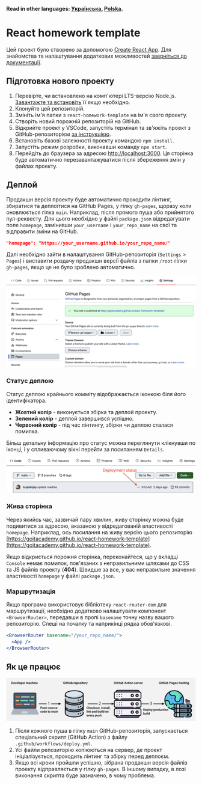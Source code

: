 **Read in other languages: [Українська](README.md), [Polska](README.pl.md).**

# React homework template

Цей проект було створено за допомогою
[Create React App](https://github.com/facebook/create-react-app). Для знайомства
та налаштування додаткових можливостей
[зверніться до документації](https://facebook.github.io/create-react-app/docs/getting-started).

## Підготовка нового проекту

1. Перевірте, чи встановлено на комп'ютері LTS-версію Node.js.
   [Завантажте та встановіть](https://nodejs.org/en/) її якщо необхідно.
2. Клонуйте цей репозиторій.
3. Змініть ім'я папки з `react-homework-template` на ім'я свого проекту.
4. Створіть новий порожній репозиторій на GitHub.
5. Відкрийте проект у VSCode, запустіть термінал та зв'яжіть проект з
   GitHub-репозиторієм
   [за інструкцією](https://docs.github.com/en/get-started/getting-started-with-git/managing-remote-repositories#changing-a-remote-repositorys-url).
6. Встановіть базові залежності проекту командою `npm install`.
7. Запустіть режим розробки, виконавши команду `npm start`.
8. Перейдіть до браузера за адресою
   [http://localhost:3000](http://localhost:3000). Ця сторінка буде автоматично
   перезавантажуватися після збереження змін у файлах проекту.

## Деплой

Продакшн версія проекту буде автоматично проходити лінтинг, збиратися та
деплоїтися на GitHub Pages, у гілку `gh-pages`, щоразу коли оновлюється гілка
`main`. Наприклад, після прямого пуша або прийнятого пул-реквесту. Для цього
необхідно у файлі `package.json` відредагувати поле `homepage`, замінивши
`your_username` і `your_repo_name` на свої та відправити зміни на GitHub.

```json
"homepage": "https://your_username.github.io/your_repo_name/"
```

Далі необхідно зайти в налаштування GitHub-репозиторія (`Settings` > `Pages`) і
виставити роздачу продакшн версії файлів з папки `/root` гілки `gh-pages`, якщо
це не було зроблено автоматично.

![GitHub Pages settings](./assets/repo-settings.png)

### Статус деплою

Статус деплою крайнього комміту відображається іконкою біля його ідентифікатора.

- **Жовтий колір** - виконується збірка та деплой проекту.
- **Зелений колір** - деплой завершився успішно.
- **Червоний колір** - під час лінтингу, збірки чи деплою сталася помилка.

Більш детальну інформацію про статус можна переглянути клікнувши по іконці, і у
спливаючому вікні перейти за посиланням `Details`.

![Deployment status](./assets/status.png)

### Жива сторінка

Через якийсь час, зазвичай пару хвилин, живу сторінку можна буде подивитися за
адресою, вказаною у відредагованій властивості `homepage`. Наприклад, ось
посилання на живу версію цього репозиторію
[https://goitacademy.github.io/react-homework-template](https://goitacademy.github.io/react-homework-template).

Якщо відкриється порожня сторінка, переконайтеся, що у вкладці `Console` немає
помилок, пов'язаних з неправильними шляхами до CSS та JS файлів проекту
(**404**). Швидше за все, у вас неправильне значення властивості `homepage` у
файлі `package.json`.

### Маршрутизація

Якщо програма використовує бібліотеку `react-router-dom` для маршрутизації,
необхідно додатково налаштувати компонент `<BrowserRouter>`, передавши в пропі
`basename` точну назву вашого репозиторію. Слеші на початку та наприкінці рядка
обов'язкові.

```jsx
<BrowserRouter basename="/your_repo_name/">
  <App />
</BrowserRouter>
```

## Як це працює

![How it works](./assets/how-it-works.png)

1. Після кожного пуша в гілку `main` GitHub-репозиторія, запускається
   спеціальний скрипт (GitHub Action) з файлу `.github/workflows/deploy.yml`.
2. Усі файли репозиторію копіюються на сервер, де проект ініціалізується,
   проходить лінтинг та збірку перед деплоєм.
3. Якщо всі кроки пройшли успішно, зібрана продакшн версія файлів проекту
   відправляється у гілку `gh-pages`. В іншому випадку, в лозі виконання скрипта
   буде зазначено, в чому проблема.
